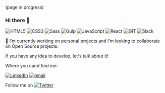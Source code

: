 
(page in progress)
### Hi there 👋

![HTML5](https://img.shields.io/badge/-HTML5-%23E34F26?logo=html5&logoColor=white)
![CSS3](https://img.shields.io/badge/-CSS3-%231572B6?logo=css3&logoColor=white)
![Sass](https://img.shields.io/badge/-Sass-%23CC6699?logo=sass&logoColor=white)
![Gulp](https://img.shields.io/badge/-Gulp-%23CF4647?logo=Gulp&logoColor=white)
![JavaScript](https://img.shields.io/badge/-JavaScript-%23F7DF1E?logo=javascript&logoColor=white)
![React](https://img.shields.io/badge/-React-%2361DAFB?logo=react&logoColor=white)
![GIT](https://img.shields.io/badge/-Git-%23F05032?logo=git&logoColor=white)
![Slack](https://img.shields.io/badge/-Slack-%234A154B?logo=Slack&logoColor=white)

 🔭 I’m currently working on personal projects and I’m looking to collaborate on Open Source projects.
 
 If you have any idea to develop, let's talk about it!
 


Where you cand find me:
</br>

<a href="https://www.linkedin.com/in/carmen-ramart/"><img img alt="LinkedIn" src="https://img.shields.io/badge/linkedin-0e76a8.svg?&style=for-the-badge&logo=linkedin&logoColor=white" /></a> 
<a href="mailto:carmen.rama91@gmail.com"><img alt="gmail" src="https://img.shields.io/badge/gmail-red.svg?&style=for-the-badge&logo=gmail&logoColor=white" /></a>

Follow me on <a href="https://twitter.com/CM_Ramart"><img alt="Twitter" src="https://img.shields.io/badge/twitter-%231DA1F2.svg?&style=for-the-badge&logo=twitter&logoColor=white" /></a>
